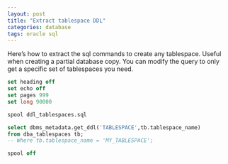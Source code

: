 ```yaml
---
layout: post
title: "Extract tablespace DDL"
categories: database
tags: oracle sql
---
```

Here’s how to extract the sql commands to create any tablespace. Useful when creating a partial database copy. You can modify the query to only get a specific set of tablespaces you need.

```sql
set heading off
set echo off
set pages 999
set long 90000

spool ddl_tablespaces.sql

select dbms_metadata.get_ddl('TABLESPACE',tb.tablespace_name)
from dba_tablespaces tb;
-- Where tb.tablespace_name = 'MY_TABLESPACE';

spool off
```
